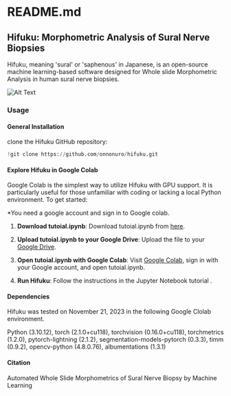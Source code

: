 # README.md

## Hifuku: Morphometric Analysis of Sural Nerve Biopsies
Hifuku, meaning 'sural' or 'saphenous' in Japanese, is an open-source machine learning-based software designed for Whole slide Morphometric Analysis in human sural nerve biopsies.



![Alt Text](hifuku/data/graphical_abstract.jpg)

### Usage


#### General Installation
clone the Hifuku GitHub repository:
   ```python
   !git clone https://github.com/onnonuro/hifuku.git
   ```


#### Explore Hifuku in Google Colab
Google Colab is the simplest way to utilize Hifuku with GPU support. It is particularly useful for those unfamiliar with coding or lacking a local Python environment. To get started:

*You need a google account and sign in to Google colab.

1. **Download tutoial.ipynb**: Download tutoial.ipynb from [here](https://github.com/onnonuro/hifuku/blob/main/tutorial.ipynb).

2. **Upload tutoial.ipynb to your Google Drive**: Upload the file to your [Google Drive](https://www.google.com/drive/).

3. **Open tutoial.ipynb with Google Colab**: Visit [Google Colab](https://colab.research.google.com/), sign in with your Google account, and open tutoial.ipynb.

4. **Run Hifuku**: Follow the instructions in the Jupyter Notebook tutorial .

#### Dependencies
Hifuku was tested on November 21, 2023 in the following Google Clolab environment.

Python (3.10.12), torch (2.1.0+cu118), torchvision (0.16.0+cu118), torchmetrics (1.2.0), pytorch-lightning (2.1.2), segmentation-models-pytorch (0.3.3), timm (0.9.2), opencv-python (4.8.0.76), albumentations (1.3.1)

#### Citation
Automated Whole Slide Morphometrics of Sural Nerve Biopsy by Machine Learning
